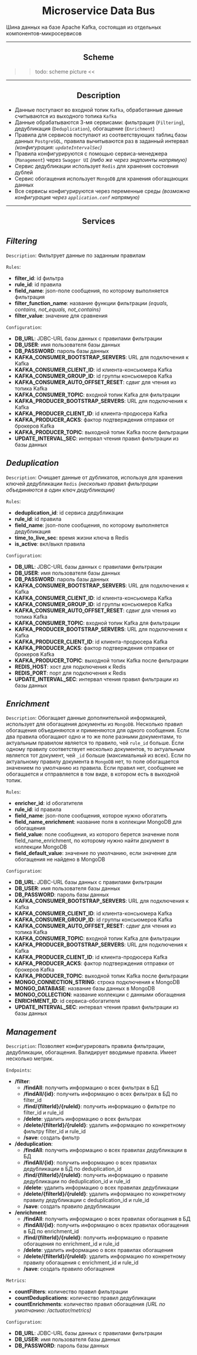 <div align="center">
    <h1> Microservice Data Bus </h1>
</div>

Шина данных на базе Apache Kafka, состоящая из отдельных компонентов-микросервисов

---

<div align="center">
    <h2> Scheme </h2>
</div>

>> todo: scheme picture << 

---

<div align="center">
    <h2> Description </h2>
</div>

* Данные поступают во входной топик `Kafka`, обработанные данные считываются из выходного топика `Kafka`
* Данные обрабатываются 3-мя сервисами: фильтрация (`Filtering`), дедубликация (`Deduplication`), обогащение (`Enrichment`)
* Правила для сервисов поступают из соответствующих таблиц базы данных `PostgreSQL`, правила вычитываются раз в заданный интервал _(конфигурация: `updateIntervalSec`)_
* Правила конфигурируются с помощью сервиса-менеджера (`Management`) через `Swagger UI` _(либо же через эндпоинты напрямую)_
* Сервис дедубликации использует `Redis` для хранения состояния дублей
* Сервис обогащения использует `MongoDB` для хранения обогащающих данных
* Все сервисы конфигурируются через переменные среды _(возможна конфигурация через `application.conf` напрямую)_

---

<div align="center">
    <h2> Services </h2>
</div>

## _**Filtering**_

`Description`:
Фильтрует данные по заданным правилам

`Rules`:
* **filter_id**: id фильтра
* **rule_id**: id правила
* **field_name**: json-поле сообщения, по которому выполняется фильтрация
* **filter_function_name**: название функции фильтрации _(equals, contains, not_equals, not_contains)_
* **filter_value**: значение для сравнения

`Configuration`:
* **DB_URL**: JDBC-URL базы данных с правилами фильтрации
* **DB_USER**: имя пользователя базы данных
* **DB_PASSWORD**: пароль базы данных
* **KAFKA_CONSUMER_BOOTSTRAP_SERVERS**: URL для подключения к Kafka
* **KAFKA_CONSUMER_CLIENT_ID**: id клиента-консьюмера Kafka
* **KAFKA_CONSUMER_GROUP_ID**: id группы консьюмеров Kafka
* **KAFKA_CONSUMER_AUTO_OFFSET_RESET**: сдвиг для чтения из топика Kafka
* **KAFKA_CONSUMER_TOPIC**: входной топик Kafka для фильтрации
* **KAFKA_PRODUCER_BOOTSTRAP_SERVERS**: URL для подключения к Kafka
* **KAFKA_PRODUCER_CLIENT_ID**: id клиента-продюсера Kafka
* **KAFKA_PRODUCER_ACKS**: фактор подтверждения отправки от брокеров Kafka
* **KAFKA_PRODUCER_TOPIC**: выходной топик Kafka после фильтрации
* **UPDATE_INTERVAL_SEC**: интервал чтения правил фильтрации из базы данных


## _**Deduplication**_

`Description`:
Очищает данные от дубликатов, используя для хранения ключей дедубликации `Redis` _(несколько правил фильтрации объединяются в один ключ дедубликации)_

`Rules`:
* **deduplication_id**: id сервиса дедубликации
* **rule_id**: id правила
* **field_name**: json-поле сообщения, по которому выполняется дедубликация
* **time_to_live_sec**: время жизни ключа в Redis
* **is_active**: вкл/выкл правила

`Configuration`:
* **DB_URL**: JDBC-URL базы данных с правилами фильтрации
* **DB_USER**: имя пользователя базы данных
* **DB_PASSWORD**: пароль базы данных
* **KAFKA_CONSUMER_BOOTSTRAP_SERVERS**: URL для подключения к Kafka
* **KAFKA_CONSUMER_CLIENT_ID**: id клиента-консьюмера Kafka
* **KAFKA_CONSUMER_GROUP_ID**: id группы консьюмеров Kafka
* **KAFKA_CONSUMER_AUTO_OFFSET_RESET**: сдвиг для чтения из топика Kafka
* **KAFKA_CONSUMER_TOPIC**: входной топик Kafka для фильтрации
* **KAFKA_PRODUCER_BOOTSTRAP_SERVERS**: URL для подключения к Kafka
* **KAFKA_PRODUCER_CLIENT_ID**: id клиента-продюсера Kafka
* **KAFKA_PRODUCER_ACKS**: фактор подтверждения отправки от брокеров Kafka
* **KAFKA_PRODUCER_TOPIC**: выходной топик Kafka после фильтрации
* **REDIS_HOST**: хост для подключения к Redis
* **REDIS_PORT**: порт для подключения к Redis
* **UPDATE_INTERVAL_SEC**: интервал чтения правил фильтрации из базы данных


## _**Enrichment**_

`Description`:
Обогащает данные дополнительной информацией, использует для обогащения документы из `MongoDB`. Несколько правил обогащения объединяются и применяются для одного сообщения. Если два правила обогащают одно и то же поле разными документами, то актуальным правилом является то правило, чей `rule_id` больше. Если одному правилу соответствует несколько документов, то актуальным является тот документ, чей `_id` больше (максимальный из всех). Если по актуальному правилу документа в `MongoDB` нет, то поле обогащается значением по умолчанию из правила. Если правил нет, сообщение не обогащается и отправляется в том виде, в котором есть в выходной топик.

`Rules`:
* **enricher_id**: id обогатителя
* **rule_id**: id правила
* **field_name**: json-поле сообщения, которое нужно обогатить
* **field_name_enrichment**: название поля в коллекции MongoDB для обогащения
* **field_value**: поле сообщения, из которого берется значение поля field_name_enrichment, по которому нужно найти документ в коллекции MongoDB
* **field_default_value**: значение по умолчанию, если значение для обогащения не найдено в MongoDB

`Configuration`:
* **DB_URL**: JDBC-URL базы данных с правилами фильтрации
* **DB_USER**: имя пользователя базы данных
* **DB_PASSWORD**: пароль базы данных
* **KAFKA_CONSUMER_BOOTSTRAP_SERVERS**: URL для подключения к Kafka
* **KAFKA_CONSUMER_CLIENT_ID**: id клиента-консьюмера Kafka
* **KAFKA_CONSUMER_GROUP_ID**: id группы консьюмеров Kafka
* **KAFKA_CONSUMER_AUTO_OFFSET_RESET**: сдвиг для чтения из топика Kafka
* **KAFKA_CONSUMER_TOPIC**: входной топик Kafka для фильтрации
* **KAFKA_PRODUCER_BOOTSTRAP_SERVERS**: URL для подключения к Kafka
* **KAFKA_PRODUCER_CLIENT_ID**: id клиента-продюсера Kafka
* **KAFKA_PRODUCER_ACKS**: фактор подтверждения отправки от брокеров Kafka
* **KAFKA_PRODUCER_TOPIC**: выходной топик Kafka после фильтрации
* **MONGO_CONNECTION_STRING**: строка подключения к MongoDB
* **MONGO_DATABASE**: название базы данных в MongoDB
* **MONGO_COLLECTION**: название коллекции с данными обогащения
* **ENRICHMENT_ID**: id сервиса-обогатителя
* **UPDATE_INTERVAL_SEC**: интервал чтения правил фильтрации из базы данных


## _**Management**_

`Description`:
Позволяет конфигурировать правила фильтрации, дедубликации, обогащения. Валидирует вводимые правила. Имеет несколько метрик.

`Endpoints`:
* **/filter**:
  * **/findAll**: получить информацию о всех фильтрах в БД
  * **/findAll/{id}**: получить информацию о всех фильтрах в БД по filter_id
  * **/find/{filterId}/{ruleId}**: получить информацию о фильтре по filter_id и rule_id
  * **/delete**: удалить информацию о всех фильтрах
  * **/delete/{filterId}/{ruleId}**: удалить информацию по конкретному фильтру filter_id и rule_id
  * **/save**: создать фильтр
* **/deduplication**:
  * **/findAll**: получить информацию о всех правилах дедубликации в БД
  * **/findAll/{id}**: получить информацию о всех правилах дедубликации в БД по deduplication_id
  * **/find/{filterId}/{ruleId}**: получить информацию о правиле дедубликации по deduplication_id и rule_id
  * **/delete**: удалить информацию о всех правилах дедубликации
  * **/delete/{filterId}/{ruleId}**: удалить информацию по конкретному правилу дедубликации с deduplication_id и rule_id
  * **/save**: создать правило дедубликации
* **/enrichment**:
  * **/findAll**: получить информацию о всех правилах обогащения в БД
  * **/findAll/{id}**: получить информацию о всех правилах обогащения в БД по enrichment_id
  * **/find/{filterId}/{ruleId}**: получить информацию о правиле обогащения по enrichment_id и rule_id
  * **/delete**: удалить информацию о всех правилах обогащения
  * **/delete/{filterId}/{ruleId}**: удалить информацию по конкретному правилу обогащения с enrichment_id и rule_id
  * **/save**: создать правило обогащения

`Metrics`:
* **countFilters**: количество правил фильтрации
* **countDeduplications**: количество правил дедубликации
* **countEnrichments**: количество правил обогащения
_(URL по умолчанию: /actuator/metrics)_

`Configuration`:
* **DB_URL**: JDBC-URL базы данных с правилами фильтрации
* **DB_USER**: имя пользователя базы данных
* **DB_PASSWORD**: пароль базы данных
